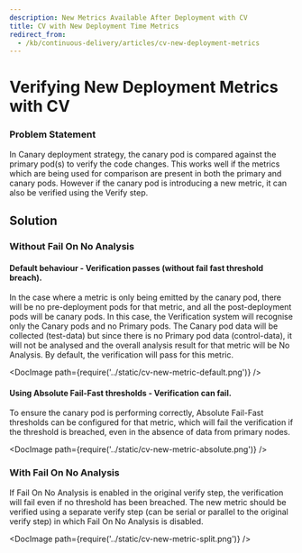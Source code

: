 ```yaml
---
description: New Metrics Available After Deployment with CV
title: CV with New Deployment Time Metrics 
redirect_from: 
  - /kb/continuous-delivery/articles/cv-new-deployment-metrics
---
```


# Verifying New Deployment Metrics with CV

### Problem Statement

In Canary deployment strategy, the canary pod is compared against the primary pod(s) to verify the code changes. This works well if the metrics which are being used for comparison are present in both the primary and canary pods. However if the canary pod is introducing a new metric, it can also be verified using the Verify step. 

## Solution

### Without Fail On No Analysis

#### Default behaviour - Verification passes (without fail fast threshold breach).

In the case where a metric is only being emitted by the canary pod, there will be no pre-deployment pods for that metric, and all the post-deployment pods will be canary pods. In this case, the Verification system will recognise only the Canary pods and no Primary pods. The Canary pod data will be collected (test-data) but since there is no Primary pod data (control-data), it will not be analysed and the overall analysis result for that metric will be No Analysis. By default, the verification will pass for this metric.

<DocImage path={require('../static/cv-new-metric-default.png')} />

#### Using Absolute Fail-Fast thresholds - Verification can fail.

To ensure the canary pod is performing correctly, Absolute Fail-Fast thresholds can be configured for that metric, which will fail the verification if the threshold is breached, even in the absence of data from primary nodes.


<DocImage path={require('../static/cv-new-metric-absolute.png')} />

### With Fail On No Analysis

If Fail On No Analysis is enabled in the original verify step, the verification will fail even if no threshold has been breached. The new metric should be verified using a separate verify step (can be serial or parallel to the original verify step) in which Fail On No Analysis is disabled.

<DocImage path={require('../static/cv-new-metric-split.png')} />